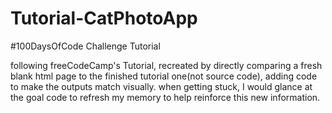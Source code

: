 # Tutorial-CatPhotoApp
#100DaysOfCode Challenge Tutorial

following freeCodeCamp's Tutorial, recreated by directly comparing a fresh blank html page to the finished tutorial one(not source code), adding code to make the outputs match visually. when getting stuck, I would glance at the goal code to refresh my memory to help reinforce this new information.
